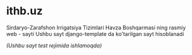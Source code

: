 # ithb.uz

Sirdaryo-Zarafshon  Irrigatsiya Tizimlari Havza Boshqarmasi ning rasmiy web - sayti
Ushbu sayt django-template da ko'tarilgan sayt hisoblanadi

*(Ushbu sayt test rejimida ishlamoqda)*
